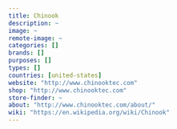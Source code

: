 ```yaml
---
title: Chinook
description: ~
image: ~
remote-image: ~
categories: []
brands: []
purposes: []
types: []
countries: [united-states]
website: "http://www.chinooktec.com"
shop: "http://www.chinooktec.com"
store-finder: ~
about: "http://www.chinooktec.com/about/"
wiki: "https://en.wikipedia.org/wiki/Chinook"
---
```

